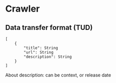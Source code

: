 # Crawler

## Data transfer format (TUD)

```
[
    {
        "title": String
        "url": String
        "description": String
    }
]
```

About description: can be context, or release date